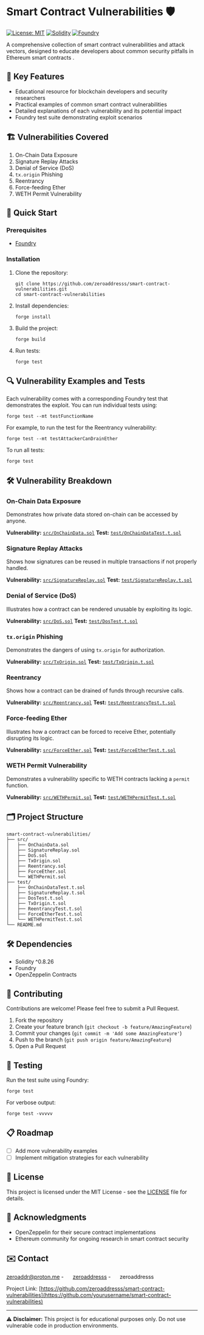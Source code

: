 # Smart Contract Vulnerabilities 🛡️

[![License: MIT](https://img.shields.io/badge/License-MIT-yellow.svg)](https://opensource.org/licenses/MIT)
[![Solidity](https://img.shields.io/badge/Solidity-%5E0.8.26-363636.svg)](https://soliditylang.org/)
[![Foundry](https://img.shields.io/badge/Built%20with-Foundry-FFDB1C.svg)](https://book.getfoundry.sh/)

A comprehensive collection of smart contract vulnerabilities and attack vectors, designed to educate developers about common security pitfalls in Ethereum smart contracts .

## 🚀 Key Features

- Educational resource for blockchain developers and security researchers
- Practical examples of common smart contract vulnerabilities
- Detailed explanations of each vulnerability and its potential impact
- Foundry test suite demonstrating exploit scenarios

## 🏗️ Vulnerabilities Covered

1. On-Chain Data Exposure
2. Signature Replay Attacks
3. Denial of Service (DoS)
4. `tx.origin` Phishing
5. Reentrancy
6. Force-feeding Ether
7. WETH Permit Vulnerability

## 🚦 Quick Start

### Prerequisites

- [Foundry](https://book.getfoundry.sh/getting-started/installation.html)

### Installation

1. Clone the repository:
   ```
   git clone https://github.com/zeroaddresss/smart-contract-vulnerabilities.git
   cd smart-contract-vulnerabilities
   ```

2. Install dependencies:
   ```
   forge install
   ```

3. Build the project:
   ```
   forge build
   ```

4. Run tests:
   ```
   forge test
   ```

   
## 🔍 Vulnerability Examples and Tests

Each vulnerability comes with a corresponding Foundry test that demonstrates the exploit. You can run individual tests using:

```
forge test --mt testFunctionName
```

For example, to run the test for the Reentrancy vulnerability:

```
forge test --mt testAttackerCanDrainEther
```

To run all tests:

```
forge test
```

## 🛠️ Vulnerability Breakdown

### On-Chain Data Exposure

Demonstrates how private data stored on-chain can be accessed by anyone.

**Vulnerability:** [`src/OnChainData.sol`](src/OnChainData.sol)
**Test:** [`test/OnChainDataTest.t.sol`](test/OnChainDataTest.t.sol)

### Signature Replay Attacks

Shows how signatures can be reused in multiple transactions if not properly handled.

**Vulnerability:** [`src/SignatureReplay.sol`](src/SignatureReplay.sol)
**Test:** [`test/SignatureReplay.t.sol`](test/SignatureReplay.t.sol)

### Denial of Service (DoS)

Illustrates how a contract can be rendered unusable by exploiting its logic.

**Vulnerability:** [`src/DoS.sol`](src/DoS.sol)
**Test:** [`test/DosTest.t.sol`](test/DosTest.t.sol)

### `tx.origin` Phishing

Demonstrates the dangers of using `tx.origin` for authorization.

**Vulnerability:** [`src/TxOrigin.sol`](src/TxOrigin.sol)
**Test:** [`test/TxOrigin.t.sol`](test/TxOrigin.t.sol)

### Reentrancy

Shows how a contract can be drained of funds through recursive calls.

**Vulnerability:** [`src/Reentrancy.sol`](src/Reentrancy.sol)
**Test:** [`test/ReentrancyTest.t.sol`](test/ReentrancyTest.t.sol)

### Force-feeding Ether

Illustrates how a contract can be forced to receive Ether, potentially disrupting its logic.

**Vulnerability:** [`src/ForceEther.sol`](src/ForceEther.sol)
**Test:** [`test/ForceEtherTest.t.sol`](test/ForceEtherTest.t.sol)

### WETH Permit Vulnerability

Demonstrates a vulnerability specific to WETH contracts lacking a `permit` function.

**Vulnerability:** [`src/WETHPermit.sol`](src/WETHPermit.sol)
**Test:** [`test/WETHPermitTest.t.sol`](test/WETHPermitTest.t.sol)

## 🗂️ Project Structure

```
smart-contract-vulnerabilities/
├── src/
│   ├── OnChainData.sol
│   ├── SignatureReplay.sol
│   ├── DoS.sol
│   ├── TxOrigin.sol
│   ├── Reentrancy.sol
│   ├── ForceEther.sol
│   └── WETHPermit.sol
├── test/
│   ├── OnChainDataTest.t.sol
│   ├── SignatureReplay.t.sol
│   ├── DosTest.t.sol
│   ├── TxOrigin.t.sol
│   ├── ReentrancyTest.t.sol
│   ├── ForceEtherTest.t.sol
│   └── WETHPermitTest.t.sol
└── README.md
```

## 🛠️ Dependencies

- Solidity ^0.8.26
- Foundry
- OpenZeppelin Contracts

## 🤝 Contributing

Contributions are welcome! Please feel free to submit a Pull Request.

1. Fork the repository
2. Create your feature branch (`git checkout -b feature/AmazingFeature`)
3. Commit your changes (`git commit -m 'Add some AmazingFeature'`)
4. Push to the branch (`git push origin feature/AmazingFeature`)
5. Open a Pull Request

## 🧪 Testing

Run the test suite using Foundry:

```
forge test
```

For verbose output:

```
forge test -vvvvv
```

## 📋 Roadmap

- [ ] Add more vulnerability examples
- [ ] Implement mitigation strategies for each vulnerability

## 📄 License

This project is licensed under the MIT License - see the [LICENSE](LICENSE) file for details.

## 🙏 Acknowledgments

- OpenZeppelin for their secure contract implementations
- Ethereum community for ongoing research in smart contract security

## ✉️ Contact

zeroaddr@proton.me - <img src="https://abs.twimg.com/favicons/twitter.2.ico" width="16" height="16"> [zeroaddresss](https://x.com/zeroaddresss) - <img src="https://assets-global.website-files.com/6257adef93867e50d84d30e2/636e0a6a49cf127bf92de1e2_icon_clyde_blurple_RGB.png" width="16" height="16"> zeroaddresss

Project Link: [https://github.com/zeroaddresss/smart-contract-vulnerabilities](https://github.com/yourusername/smart-contract-vulnerabilities)

---

⚠️ **Disclaimer:** This project is for educational purposes only. Do not use vulnerable code in production environments.
